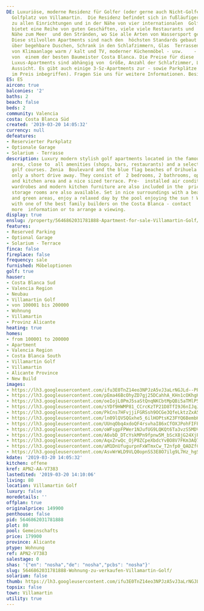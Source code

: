 ```yaml
---
DE: Luxuriöse, moderne Residenz für Golfer (oder gerne auch Nicht-Golfer), auf dem    berühmten
  Golfplatz von Villamartin.  Die Residenz befindet sich in fußläufiger    Entfernung
  zu allen Einrichtungen und in der Nähe von vier internationalen  Golfplätzen.    Villamartin
  bietet eine Reihe von guten Geschäften, viele viele Restaurants und    ist in der
  Nähe zum Meer  und den Stränden, wo Sie alle Arten von Wassersport genießen    können.
  Diese stilvollen Apartments sind nach den  höchsten Standards gebaut und    verfügen
  über begehbare Duschen, Schrank in den Schlafzimmern, Glas  Terrassentüren,    Vorinstallation
  von Klimaanlage warm / kalt und TV, moderner Küchenmöbel - usw.    - und gebaut
  von  einem der besten Baumeister Costa Blanca. Die Preise für diese    modernen
  Luxus-Apartments sind abhängig von  Größe, Anzahl der Schlafzimmer, Lage    und
  Aussicht. Es gibt auch einige 3-Sz-Apartments zur - sowie Parkplätze und  Lagerflächen    (nicht
  im Preis inbegriffen). Fragen Sie uns für weitere Informationen. Besichtigungen    jederzeit.
ES: ES
aircon: true
balconies: '2'
baths: 2
beach: false
beds: 2
community: Valencia
costa: Costa Blanca Süd
created: '2019-03-20 14:05:32'
currency: null
defeatures:
- Reservierter Parkplatz
- Optionale Garage
- Solarium - Terrasse
description: Luxury modern stylish golf apartments located in the famous Villamartin    Golf
  area, close to  all amenities (shops, bars, restaurants) and a selection of    international
  golf courses. Zenia  Boulevard and the blue flag beaches of Orihuela    Costa are
  only a short drive away. They consist of  2 bedrooms, 2 bathrooms, open    living/dining
  and kitchen area and a nice sized terrace. Pre-  installed air conditioning,    fitted
  wardrobes and modern kitchen furniture are also included in the  price. Parking    and
  storage rooms are also available. Set in nice surroundings with a beautiful  communal    pool
  and green areas, enjoy a relaxed day by the pool enjoying the sun ! Working    in  collaboration
  with one of the best family builders on the Costa Blanca - contact    our team for
  more  information or to arrange a viewing.
display: true
enslug: /property/5646862031781888-Apartment-for-sale-Villamartin-Golf/
features:
- Reserved Parking
- Optional Garage
- Solarium - Terrace
finca: false
fireplace: false
frequency: sale
furnished: Möbeloptionen
golf: true
hauser:
- Costa Blanca Sud
- Valencia Region
- Neubau
- Villamartin Golf
- von 100001 bis 200000
- Wohnung
- Villamartin
- Provinz Alicante
heating: true
homes:
- from 100001 to 200000
- Apartment
- Valencia Region
- Costa Blanca South
- Villamartin Golf
- Villamartin
- Alicante Province
- New Build
images:
- https://lh3.googleusercontent.com/ifu3E0TnZ14eo3NPJzA5vJ3aLrNGJLd--PPO0kcOIT30L9yD0FJVp_lKOITrmWzG4SdTwCUDpnl9kDryOQOV=w640-rj-e30-l100
- https://lh3.googleusercontent.com/pEma46BcOhyZD7gj25DCahhA_KHn1cOKhgKsNCsKJCLtQIKDNCqE7uwr3M2tCk8Sx1guQ6kTeOy6EeBe37Y=w640-rj-e30-l100
- https://lh3.googleusercontent.com/oeIojL0PmJ5saStQnqNKCbtMpQBi5aTMlP5XWdoy2xxYJknRuxLl_2rdVxA-scUbEWobUox9CWHUs7DJVz5M=w640-rj-e30-l100
- https://lh3.googleusercontent.com/sYDf9HWMP81_CCrcKzTP21D8TfI9J6nIJqJ3HTbuRBU7UizMRTYOe7fch9paiJDVbM7au6gSoueO4l63hDo=w640-rj-e30-l100
- https://lh3.googleusercontent.com/PkCns7HFvjjiFGRSsh9OCGe3QfeLktzZxA5lq0JaltolKvkQskO8qL1s6qY3xgp9ojFeKUvtVVXvpkzXLDlMtw=w640-rj-e30-l100
- https://lh3.googleusercontent.com/ln09lQVSQGxhe5_6ilHOPtsK23FYQ6BembKGdYwsoZqf2gFb8GoBEJTM9hg7VpQ3m8Dgxot2yW4n6NTlu1U=w640-rj-e30-l100
- https://lh3.googleusercontent.com/UUnqObq4xdoQF4rsvhaI86xCfOXJPohFIFPVcVfOlzi01qdkm5e8MkwzJNIn0P40Mw71eDpN9T6F2zElqO-y=w640-rj-e30-l100
- https://lh3.googleusercontent.com/oWFsgpFPWer1NJufUG9LQKQt6Ta3vzS5MDVjyrWTI18hT55Qp0PLiOfXj9dR8vZgS4UXmsc_icJ3T8S2ljQ=w640-rj-e30-l100
- https://lh3.googleusercontent.com/A6vbD_DTcYskMPn9fpnw5M_bScX8jG24XjP3aX9xkQ3-7U3T9WjHMeMOKnapo0iSTtyPYYgMTce130Iym0fr=w640-rj-e30-l100
- https://lh3.googleusercontent.com/AqxZrwQc_OjP8ZCpeXbdcYvBO8V7FKm3AQ78g5xPa-mupjCiAqhboRqOwWArC7EDaJpgVQ8qXRvFWSDG-Hln=w640-rj-e30-l100
- https://lh3.googleusercontent.com/aM1DnUfugurpnFxWTmxCw_T2nfp0_QADZfCqqVSLvpapaXXXnQs3JfREKNYIxOfjV4YQu0YT3IUpzf6oK8M=w640-rj-e30-l100
- https://lh3.googleusercontent.com/AsvWrWLD9VLQ0opnSS3E8O7ilg9L7Hz_hgS3NR5ZPTU2HHbrJtOA-od1ed1lhMYYV7sriHlNnlyweDd6aSs=w640-rj-e30-l100
kdate: '2019-03-20 14:05:32'
kitchen: offene
kref: APN2-AA-V7383
lastedited: '2019-03-20 14:10:06'
living: 80
location: Villamartin Golf
luxury: false
moredetails: ''
offplan: true
originalprice: 149900
penthouse: false
pid: 5646862031781888
plot: 80
pool: Gemeinschafts
price: 179900
province: Alicante
ptype: Wohnung
ref: APN2-V7383
salestage: 0
shas: '{"en": "nosha","de": "nosha","pcbs": "nosha"}'
slug: 5646862031781888-Wohnung-zu-verkaufen-Villamartin-Golf/
solarium: false
thumb: https://lh3.googleusercontent.com/ifu3E0TnZ14eo3NPJzA5vJ3aLrNGJLd--PPO0kcOIT30L9yD0FJVp_lKOITrmWzG4SdTwCUDpnl9kDryOQOV=w400-h240-n-rj-e30-l100
topsix: false
town: Villamartin
utility: true
---
```

